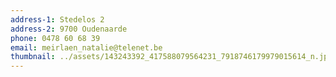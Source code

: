 ```yaml
---
address-1: Stedelos 2
address-2: 9700 Oudenaarde
phone: 0478 60 68 39
email: meirlaen_natalie@telenet.be
thumbnail: ../assets/143243392_417588079564231_7918746179979015614_n.jpg
---
```

